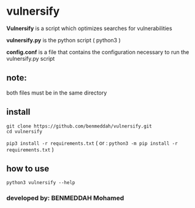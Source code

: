 # vulnersify

**Vulnersify** is a script which optimizes searches for vulnerabilities

**vulnersify.py** is the python script ( python3 )

**config.conf** is a file that contains the configuration necessary to run the vulnersify.py script

## note: 
both files must be in the same directory

## install
```
git clone https://github.com/benmeddah/vulnersify.git
cd vulnersify
```
`pip3 install -r requirements.txt` ( or : `python3 -m pip install -r requirements.txt` )

## how to use 
`python3 vulnersify --help`

### developed by: BENMEDDAH Mohamed
